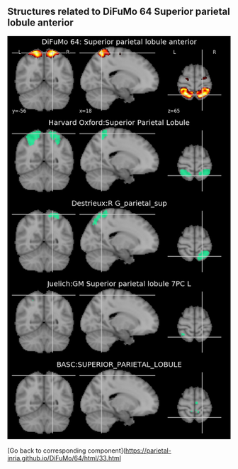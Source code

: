 


## Structures related to DiFuMo 64 Superior parietal lobule anterior

![33](33.jpg "Structures related to DiFuMo 64 Superior parietal lobule anterior")

[Go back to corresponding component](https://parietal-inria.github.io/DiFuMo/64/html/33.html